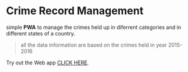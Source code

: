 # Crime Record Management 

simple **PWA** to manage the crimes held up in diferrent categories and in different states of a country.

> all the data information are based on the crimes held in year 2015-2016 

Try out the Web app [CLICK HERE](https://https://crimerecordmgmt66.web.app).
